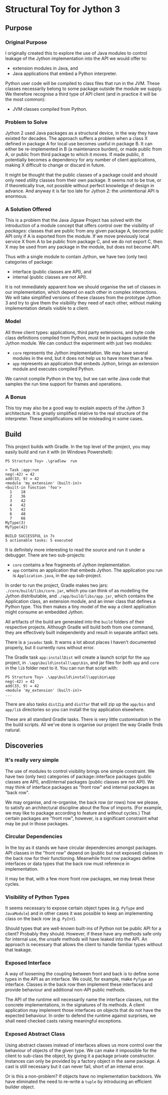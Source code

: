 # Structural Toy for Jython 3

## Purpose

### Original Purpose

I originally created this to explore the use of Java modules
to control leakage of the Jython implementation
into the API we would offer to:
* extension modules in Java, and
* Java applications that embed a Python interpreter.

Python user code will be compiled to class files that
run in the JVM.
These classes necessarily belong to some package
outside the module we supply.
We therefore recognise a third type of API client
(and in practice it will be the most common):
* JVM classes compiled from Python.

### Problem to Solve

Jython 2 used Java packages as a structural device,
in the way they have existed for decades.
The approach suffers a problem when
a class X defined in package A for local use
becomes useful in package B.
It can either be re-implemented in B (a maintenance burden),
or made public from A,
or public from third package to which it moves.
If made public,
it potentially becomes a dependency for
any number of client applications,
making X difficult to change or discard in future.

It might be thought that the public classes of a package
could and should only need utility classes from their own package.
It seems not to be true, or if theoretically true,
not possible without perfect knowledge of design in advance.
And anyway it is far too late for Jython 2:
the unintentional API is enormous.

### A Solution Offered

This is a problem that the Java Jigsaw Project has solved
with the introduction of a module concept that
offers control over the visibility of *packages*:
classes that are public from any given package A,
become public API only if A is exported from the module.
If we move previously local service X from A
to be public from package C, and we do not export C,
then X may be used from any package in the module,
but does not become API.

Thus with a single module to contain Jython,
we have two (only two) categories of package:
* interface (public classes are API), and
* internal (public classes are not API).

It is not immediately apparent how we should organise
the set of classes in our implementation,
which depend on each other in complex interactions.
We will take simplified versions of these classes
from the prototype Jython 3
and try to give them the visibility they need of each other,
without making implementation details visible to a client.

### Model

All three client types: applications,
third party extensions,
and byte code class definitions compiled from Python,
must be in packages outside the Jython module.
We can conduct the experiment with just two modules:
* `core` represents the Jython implementation.
  We may have several modules in the end,
  but it does not help us to have more than a few.
* `app` represents an application that embeds Jython,
  brings an extension module
  and executes compiled Python.

We cannot compile Python in the toy,
but we can write Java code that samples the run time support
for frames and operations.

### A Bonus

This toy may also be a good way to explain aspects of
the Jython 3 architecture.
It is greatly simplified relative to the real
structure of the interpreter.
These simplifications will be misleading in some cases.


## Build

This project builds with Gradle.
In the top level of the project, you may easily build and run it
with (in Windows Powershell):

```
PS Structure Toy> .\gradlew  run

> Task :app:run
neg(-42) = 42
add(33, 9) = 42
<module 'my_extension' (built-in)>
<built-in function 'foo'>
  1    18
  2    36
  3    42
  4    42
  5    42
  6    48
  7    66
MyType(3)
MyType(42)

BUILD SUCCESSFUL in 7s
5 actionable tasks: 5 executed
```

It is definitely more interesting to read the source and run it under a debugger.
There are two sub-projects:
* `core` contains a few fragments of Jython implementation.
* `app` contains an application that embeds Jython.
The application you run is `Application.java`,
in the `app` sub-project.

In order to run the project, Gradle makes two jars:
`./core/build/libs/core.jar`,
which you can think of as modelling the Jython distributable, and
`./app/build/libs/app.jar`,
which contains the Application class,
an extension module,
and an inner class that defines a Python type.
This then makes a tiny model of the way a client application
might consume an embedded Jython.

All artifacts of the build are generated into the `build` folders
of their respective projects.
Although Gradle will build both from one command,
they are effectively built independently
and result in separate artifact sets.

There is a `javadoc` task.
It warns a lot about places I haven't documented properly,
but it currently runs without error.

The Gradle task `app:installDist` will create a launch script
for the `app` project, in `.\app\build\install\app\bin`,
and jar files for both `app` and `core` in the `lib` folder
next to it. You can run that script with:

```
PS Structure Toy> .\app\build\install\app\bin\app
neg(-42) = 42
add(33, 9) = 42
<module 'my_extension' (built-in)>
...
```

There are also tasks `distZip` and `distTar`
that will zip up the `app/bin` and `app/lib` directories so
you can install the toy application elsewhere.

These are all standard Gradle tasks.
There is very little customisation in the the build scripts.
All we've done is organise our project the way Gradle finds natural.


## Discoveries

### It's really very simple

The use of modules to control visibility brings one simple constraint. We have two (only two) categories of package::interface packages (public classes are API), and)internal packages (public classes are not API).
We may think of interface packages as "front row" and
internal packages as "back row".

We may organise, and re-organise, the back row (or rows) how we please,
to satisfy an architectural discipline about the flow of imports.
(For example, we may like to package according to feature
and without cycles.)
That certain packages are "front row", however,
is a significant constraint what may be put in those packages.


### Circular Dependencies

In the toy as it stands we have circular dependencies amongst packages.
API classes in the "front row" depend on (public but not exposed)
classes in the back row for their functioning.
Meanwhile front row packages define interfaces or data types
that the back row must reference in implementation.

It may be that, with a few more front row packages,
we may break these cycles.


### Visibility of Python Types

It seems necessary to expose certain object types
(e.g. `PyType` and `JavaModule`)
and in other cases it was possible to keep an implementing class
on the back row (e.g. `PyInt`).

Should types that are well-known built-ins of Python
not be public API for a client?
Probably they should.
However, if these have any methods safe only for internal use,
the unsafe methods will have leaked into the API.
An approach is necessary that allows the client to handle
familiar types without that leakage.


### Exposed Interface

A way of loosening the coupling between front and back is to define
some types in the API as an interface.
We could, for example, make `PyType` an interface.
Classes in the back row then implement these interfaces
and provide behaviour and additional non-API public methods.

The API of the runtime will necessarily name the interface classes,
not the concrete implementations,
in the signatures of its methods.
A client application may implement those interfaces
on objects that do not have the expected behaviour.
In order to defend the runtime against surprises,
we shall need checked casts raising meaningful exceptions.


### Exposed Abstract Class

Using abstract classes instead of interfaces allows us more control
over the behaviour of objects of the given type.
We can make it impossible for the client to sub-class the object,
by giving it a package private constructor.
Instances can only be provided by
a factory object in the same package.
A cast is still necessary but it can never fail,
short of an internal error.

Or is this a non-problem?
If objects have no implementation backdoors.
We have eliminated the need to re-write a `tuple`
by introducing an efficient builder object.
